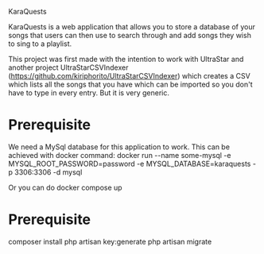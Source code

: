 KaraQuests

KaraQuests is a web application that allows you to store a database of your songs that users can then use to search through and add songs they wish to sing to a playlist.

This project was first made with the intention to work with UltraStar and another project UltraStarCSVIndexer (https://github.com/kiriphorito/UltraStarCSVIndexer) which creates a CSV which lists all the songs that you have which can be imported so you don't have to type in every entry. But it is very generic.

# Prerequisite
We need a MySql database for this application to work. This can be achieved with docker command:
docker run --name some-mysql -e MYSQL_ROOT_PASSWORD=password -e MYSQL_DATABASE=karaquests -p 3306:3306 -d mysql

Or you can do docker compose up

# Prerequisite
composer install
php artisan key:generate
php artisan migrate
